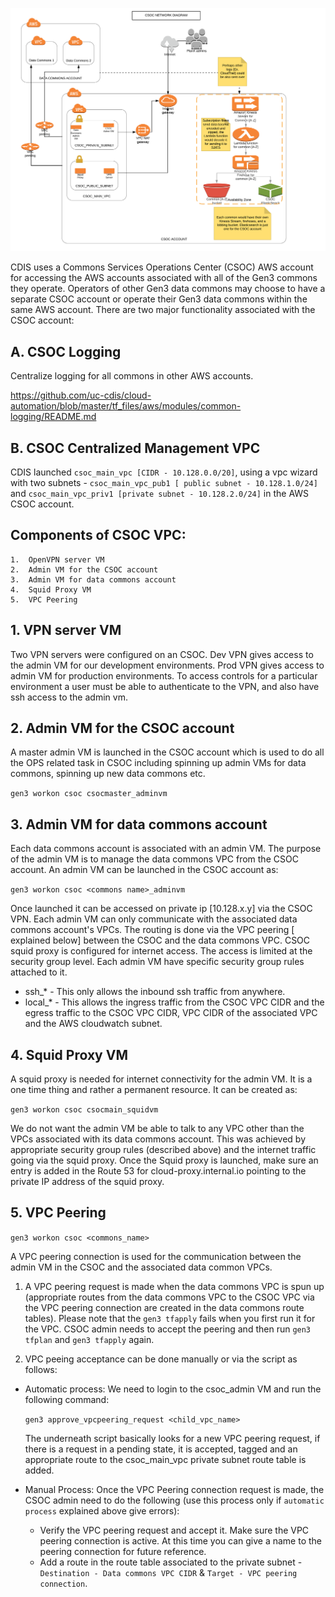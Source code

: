 

![CSOC_networkdiag](CSOC_networkdiag_V1.png)

CDIS uses a Commons Services Operations Center (CSOC) AWS account for accessing the AWS accounts associated with all of the Gen3 commons they operate. Operators of other Gen3 data commons may choose to have a separate CSOC account or operate their Gen3 data commons within the same AWS account. There are two major functionality associated with the CSOC account:

## A. CSOC Logging
Centralize logging for all commons in other AWS accounts.

https://github.com/uc-cdis/cloud-automation/blob/master/tf_files/aws/modules/common-logging/README.md

## B. CSOC Centralized Management VPC
CDIS launched  `csoc_main_vpc [CIDR - 10.128.0.0/20]`, using a vpc wizard with two subnets - `csoc_main_vpc_pub1 [ public subnet - 10.128.1.0/24]` and `csoc_main_vpc_priv1 [private subnet - 10.128.2.0/24]` in the AWS CSOC account.

## Components of CSOC VPC:

	1.	OpenVPN server VM
	2.	Admin VM for the CSOC account
	3.	Admin VM for data commons account
	4.	Squid Proxy VM
	5.	VPC Peering



## 1. VPN server VM

Two VPN servers were configured on an CSOC. Dev VPN gives access to the admin VM for our development environments. Prod VPN gives access to admin VM for production environments. To access controls for a particular environment a user must be able to authenticate to the VPN, and also have ssh access to the admin vm.

## 2. Admin VM for the CSOC account

A master admin VM is launched in the CSOC account which is used to do all the OPS related task in CSOC including spinning up admin VMs for data commons, spinning up new data commons etc.

`gen3 workon csoc csocmaster_adminvm`

## 3. Admin VM for data commons account

Each data commons account is  associated with an admin VM. The purpose of the admin VM is to manage the data commons VPC from the CSOC account. An admin VM can be launched in the CSOC account as:

`gen3 workon csoc <commons name>_adminvm`

Once launched it can be accessed on private ip [10.128.x.y]  via the  CSOC VPN. Each admin VM can only communicate with the associated data commons account's VPCs.
The routing is done via the VPC peering [ explained below] between the CSOC and the data commons VPC. CSOC squid proxy is configured for internet access. The access is limited at the security group level. Each admin VM have specific security group rules attached to it.
* ssh_* - This only allows the inbound ssh traffic from anywhere.
* local_* - This allows the ingress traffic from the CSOC VPC CIDR and the egress traffic to the CSOC VPC CIDR, VPC CIDR of the associated VPC and the AWS cloudwatch subnet.


## 4. Squid Proxy VM

A squid proxy is needed for internet connectivity for the admin VM. It is a one time thing and rather a permanent resource. It can be created as:

`gen3 workon csoc csocmain_squidvm`

 We do not want the admin VM be able to talk to any VPC other than the VPCs associated with its data commons account. This was achieved by appropriate security group rules (described above) and the internet traffic going via the squid proxy. Once the Squid proxy is launched, make sure an entry is added in the Route 53 for cloud-proxy.internal.io pointing to the private IP address of the squid proxy.


## 5. VPC Peering

`gen3 workon csoc <commons_name>`

A VPC peering connection is used for the communication between the admin VM in the CSOC and the associated data common VPCs.
1.  A VPC peering request is made when the data commons VPC is spun up (appropriate routes from the data commons VPC to the CSOC VPC via the VPC peering connection  are created in the data commons route tables). Please note that the `gen3 tfapply` fails when you first run it for the VPC. CSOC admin needs to accept the peering and then run `gen3 tfplan` and `gen3 tfapply` again.

2. VPC peeing acceptance can be done manually or via the script as follows:
* Automatic process: We need to login to the csoc_admin VM and run the following command:

  `gen3 approve_vpcpeering_request <child_vpc_name>`

  The underneath script basically looks for a new VPC peering request, if there is a request in a pending state, it is accepted, tagged and  an appropriate route to the csoc_main_vpc private subnet route table is added.

*  Manual Process: Once the VPC Peering connection request is made, the CSOC admin need to do the following (use this process only if `automatic process` explained above give errors):
	*	Verify the VPC  peering request and accept it. Make sure the VPC peering connection is active. At this time you can give a name to the peering connection for future reference.
	*	Add a route in the  route table associated to the private subnet - `Destination - Data commons VPC CIDR` & `Target - VPC peering connection`.
